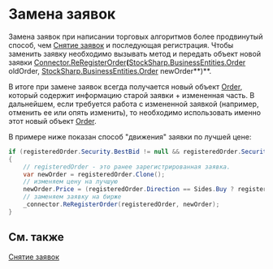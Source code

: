 # Замена заявок

Замена заявок при написании торговых алгоритмов более продвинутый способ, чем [Снятие заявок](OrdersCancel.md) и последующая регистрация. Чтобы заменить заявку необходимо вызывать метод и передать объект новой заявки [Connector.ReRegisterOrder](xref:StockSharp.Algo.Connector.ReRegisterOrder(StockSharp.BusinessEntities.Order,StockSharp.BusinessEntities.Order))**(**[StockSharp.BusinessEntities.Order](xref:StockSharp.BusinessEntities.Order) oldOrder, [StockSharp.BusinessEntities.Order](xref:StockSharp.BusinessEntities.Order) newOrder**)**. 

В итоге при замене заявок всегда получается новый объект [Order](xref:StockSharp.BusinessEntities.Order), который содержит информацию старой заявки + измененная часть. В дальнейшем, если требуется работа с измененной заявкой (например, отменить ее или опять изменить), то необходимо использовать именно этот новый объект [Order](xref:StockSharp.BusinessEntities.Order). 

В примере ниже показан способ "движения" заявки по лучшей цене:

```cs
if (registeredOrder.Security.BestBid != null && registeredOrder.Security.BestAsk != null)
{
	// registeredOrder - это ранее зарегистрированная заявка.
	var newOrder = registeredOrder.Clone();
	// изменяем цену на лучшую
	newOrder.Price = (registeredOrder.Direction == Sides.Buy ? registeredOrder.Security.BestBid : registeredOrder.Security.BestAsk).Price;
	// заменяем заявку на бирже
	_connector.ReRegisterOrder(registeredOrder, newOrder);
}
```

## См. также

[Снятие заявок](OrdersCancel.md)
